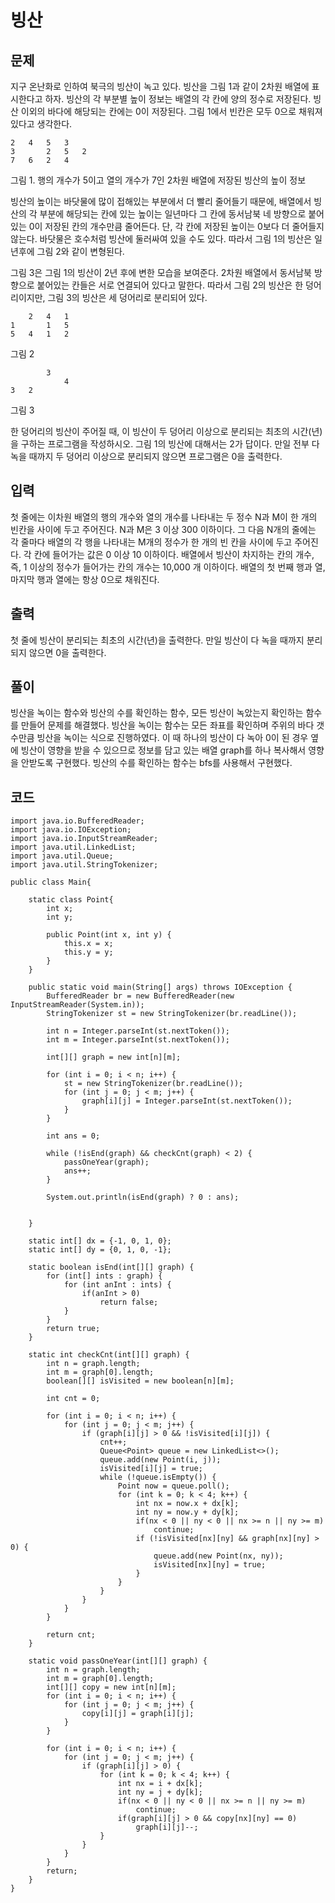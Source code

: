 # 빙산 
 
## 문제
지구 온난화로 인하여 북극의 빙산이 녹고 있다. 빙산을 그림 1과 같이 2차원 배열에 표시한다고 하자. 빙산의 각 부분별 높이 정보는 배열의 각 칸에 양의 정수로 저장된다. 빙산 이외의 바다에 해당되는 칸에는 0이 저장된다. 그림 1에서 빈칸은 모두 0으로 채워져 있다고 생각한다.

 	 	 	 	 	 	 
 	2	4	5	3	 	 
 	3	 	2	5	2	 
 	7	6	2	4	 	 
 	 	 	 	 	 	 
그림 1. 행의 개수가 5이고 열의 개수가 7인 2차원 배열에 저장된 빙산의 높이 정보

빙산의 높이는 바닷물에 많이 접해있는 부분에서 더 빨리 줄어들기 때문에, 배열에서 빙산의 각 부분에 해당되는 칸에 있는 높이는 일년마다 그 칸에 동서남북 네 방향으로 붙어있는 0이 저장된 칸의 개수만큼 줄어든다. 단, 각 칸에 저장된 높이는 0보다 더 줄어들지 않는다. 바닷물은 호수처럼 빙산에 둘러싸여 있을 수도 있다. 따라서 그림 1의 빙산은 일년후에 그림 2와 같이 변형된다.

그림 3은 그림 1의 빙산이 2년 후에 변한 모습을 보여준다. 2차원 배열에서 동서남북 방향으로 붙어있는 칸들은 서로 연결되어 있다고 말한다. 따라서 그림 2의 빙산은 한 덩어리이지만, 그림 3의 빙산은 세 덩어리로 분리되어 있다.

 	 	 	 	 	 	 
 	 	2	4	1	 	 
 	1	 	1	5	 	 
 	5	4	1	2	 	 
 	 	 	 	 	 	 
그림 2

 	 	 	 	 	 	 
 	 	 	3	 	 	 
 	 	 	 	4	 	 
 	3	2	 	 	 	 
 	 	 	 	 	 	 
그림 3

한 덩어리의 빙산이 주어질 때, 이 빙산이 두 덩어리 이상으로 분리되는 최초의 시간(년)을 구하는 프로그램을 작성하시오. 그림 1의 빙산에 대해서는 2가 답이다. 만일 전부 다 녹을 때까지 두 덩어리 이상으로 분리되지 않으면 프로그램은 0을 출력한다.

## 입력
첫 줄에는 이차원 배열의 행의 개수와 열의 개수를 나타내는 두 정수 N과 M이 한 개의 빈칸을 사이에 두고 주어진다. N과 M은 3 이상 300 이하이다. 그 다음 N개의 줄에는 각 줄마다 배열의 각 행을 나타내는 M개의 정수가 한 개의 빈 칸을 사이에 두고 주어진다. 각 칸에 들어가는 값은 0 이상 10 이하이다. 배열에서 빙산이 차지하는 칸의 개수, 즉, 1 이상의 정수가 들어가는 칸의 개수는 10,000 개 이하이다. 배열의 첫 번째 행과 열, 마지막 행과 열에는 항상 0으로 채워진다.

## 출력
첫 줄에 빙산이 분리되는 최초의 시간(년)을 출력한다. 만일 빙산이 다 녹을 때까지 분리되지 않으면 0을 출력한다.

## 풀이
빙산을 녹이는 함수와 빙산의 수를 확인하는 함수, 모든 빙산이 녹았는지 확인하는 함수를 만들어 문제를 해결했다. 
빙산을 녹이는 함수는 모든 좌표를 확인하며 주위의 바다 갯수만큼 빙산을 녹이는 식으로 진행하였다. 
이 때 하나의 빙산이 다 녹아 0이 된 경우 옆에 빙산이 영향을 받을 수 있으므로 정보를 담고 있는 배열 graph를 하나 복사해서 영향을 안받도록 구현했다.
빙산의 수를 확인하는 함수는 bfs를 사용해서 구현했다.


## 코드
```
import java.io.BufferedReader;
import java.io.IOException;
import java.io.InputStreamReader;
import java.util.LinkedList;
import java.util.Queue;
import java.util.StringTokenizer;

public class Main{

    static class Point{
        int x;
        int y;

        public Point(int x, int y) {
            this.x = x;
            this.y = y;
        }
    }

    public static void main(String[] args) throws IOException {
        BufferedReader br = new BufferedReader(new InputStreamReader(System.in));
        StringTokenizer st = new StringTokenizer(br.readLine());

        int n = Integer.parseInt(st.nextToken());
        int m = Integer.parseInt(st.nextToken());

        int[][] graph = new int[n][m];

        for (int i = 0; i < n; i++) {
            st = new StringTokenizer(br.readLine());
            for (int j = 0; j < m; j++) {
                graph[i][j] = Integer.parseInt(st.nextToken());
            }
        }

        int ans = 0;

        while (!isEnd(graph) && checkCnt(graph) < 2) {
            passOneYear(graph);
            ans++;
        }

        System.out.println(isEnd(graph) ? 0 : ans);


    }

    static int[] dx = {-1, 0, 1, 0};
    static int[] dy = {0, 1, 0, -1};

    static boolean isEnd(int[][] graph) {
        for (int[] ints : graph) {
            for (int anInt : ints) {
                if(anInt > 0)
                    return false;
            }
        }
        return true;
    }

    static int checkCnt(int[][] graph) {
        int n = graph.length;
        int m = graph[0].length;
        boolean[][] isVisited = new boolean[n][m];

        int cnt = 0;

        for (int i = 0; i < n; i++) {
            for (int j = 0; j < m; j++) {
                if (graph[i][j] > 0 && !isVisited[i][j]) {
                    cnt++;
                    Queue<Point> queue = new LinkedList<>();
                    queue.add(new Point(i, j));
                    isVisited[i][j] = true;
                    while (!queue.isEmpty()) {
                        Point now = queue.poll();
                        for (int k = 0; k < 4; k++) {
                            int nx = now.x + dx[k];
                            int ny = now.y + dy[k];
                            if(nx < 0 || ny < 0 || nx >= n || ny >= m)
                                continue;
                            if (!isVisited[nx][ny] && graph[nx][ny] > 0) {
                                queue.add(new Point(nx, ny));
                                isVisited[nx][ny] = true;
                            }
                        }
                    }
                }
            }
        }

        return cnt;
    }

    static void passOneYear(int[][] graph) {
        int n = graph.length;
        int m = graph[0].length;
        int[][] copy = new int[n][m];
        for (int i = 0; i < n; i++) {
            for (int j = 0; j < m; j++) {
                copy[i][j] = graph[i][j];
            }
        }

        for (int i = 0; i < n; i++) {
            for (int j = 0; j < m; j++) {
                if (graph[i][j] > 0) {
                    for (int k = 0; k < 4; k++) {
                        int nx = i + dx[k];
                        int ny = j + dy[k];
                        if(nx < 0 || ny < 0 || nx >= n || ny >= m)
                            continue;
                        if(graph[i][j] > 0 && copy[nx][ny] == 0)
                            graph[i][j]--;
                    }
                }
            }
        }
        return;
    }
}
```

 
